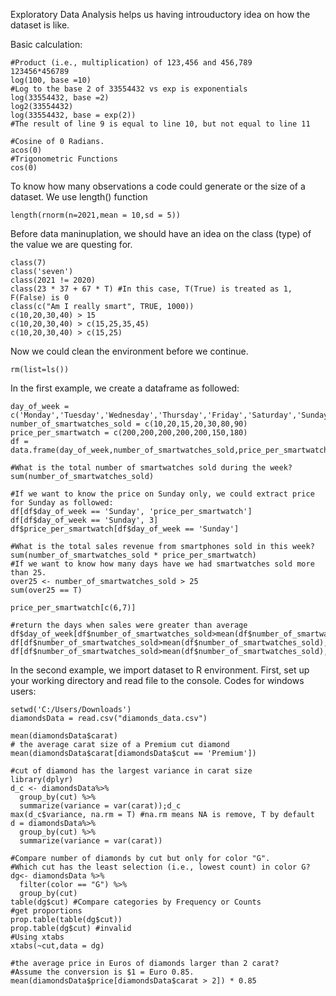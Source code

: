 Exploratory Data Analysis helps us having introuductory idea on how the dataset is like.

Basic calculation:
```
#Product (i.e., multiplication) of 123,456 and 456,789
123456*456789
log(100, base =10)
#Log to the base 2 of 33554432 vs exp is exponentials
log(33554432, base =2) 
log2(33554432) 
log(33554432, base = exp(2))
#The result of line 9 is equal to line 10, but not equal to line 11

#Cosine of 0 Radians. 
acos(0)
#Trigonometric Functions
cos(0)
```

To know how many observations a code could generate or the size of a dataset. We use length() function
```
length(rnorm(n=2021,mean = 10,sd = 5))
```

Before data maninuplation, we should have an idea on the class (type) of the value we are questing for.
```
class(7)
class('seven')
class(2021 != 2020)
class(23 * 37 + 67 * T) #In this case, T(True) is treated as 1, F(False) is 0
class(c("Am I really smart", TRUE, 1000))
c(10,20,30,40) > 15
c(10,20,30,40) > c(15,25,35,45)
c(10,20,30,40) > c(15,25)
```


Now we could clean the environment before we continue.
```
rm(list=ls())
```

In the first example, we create a dataframe as followed: 
```
day_of_week = c('Monday','Tuesday','Wednesday','Thursday','Friday','Saturday','Sunday')
number_of_smartwatches_sold = c(10,20,15,20,30,80,90)
price_per_smartwatch = c(200,200,200,200,200,150,180)
df = data.frame(day_of_week,number_of_smartwatches_sold,price_per_smartwatch)

#What is the total number of smartwatches sold during the week?
sum(number_of_smartwatches_sold)

#If we want to know the price on Sunday only, we could extract price for Sunday as followed:
df[df$day_of_week == 'Sunday', 'price_per_smartwatch']
df[df$day_of_week == 'Sunday', 3]
df$price_per_smartwatch[df$day_of_week == 'Sunday']

#What is the total sales revenue from smartphones sold in this week? 
sum(number_of_smartwatches_sold * price_per_smartwatch)
#If we want to know how many days have we had smartwatches sold more than 25.
over25 <- number_of_smartwatches_sold > 25
sum(over25 == T)

price_per_smartwatch[c(6,7)]

#return the days when sales were greater than average
df$day_of_week[df$number_of_smartwatches_sold>mean(df$number_of_smartwatches_sold)]
df[df$number_of_smartwatches_sold>mean(df$number_of_smartwatches_sold),"day_of_week"]
df[df$number_of_smartwatches_sold>mean(df$number_of_smartwatches_sold),1]

```

In the second example, we import dataset to R environment. First, set up your working directory and read file to the console. Codes for windows users:
```
setwd('C:/Users/Downloads')
diamondsData = read.csv("diamonds_data.csv") 

mean(diamondsData$carat)
# the average carat size of a Premium cut diamond
mean(diamondsData$carat[diamondsData$cut == 'Premium'])

#cut of diamond has the largest variance in carat size
library(dplyr)
d_c <- diamondsData%>%
  group_by(cut) %>%
  summarize(variance = var(carat));d_c
max(d_c$variance, na.rm = T) #na.rm means NA is remove, T by default
d = diamondsData%>%
  group_by(cut) %>%
  summarize(variance = var(carat)) 

#Compare number of diamonds by cut but only for color "G". 
#Which cut has the least selection (i.e., lowest count) in color G?
dg<- diamondsData %>%
  filter(color == "G") %>%
  group_by(cut)
table(dg$cut) #Compare categories by Frequency or Counts
#get proportions
prop.table(table(dg$cut))
prop.table(dg$cut) #invalid
#Using xtabs
xtabs(~cut,data = dg)

#the average price in Euros of diamonds larger than 2 carat? 
#Assume the conversion is $1 = Euro 0.85.
mean(diamondsData$price[diamondsData$carat > 2]) * 0.85

```